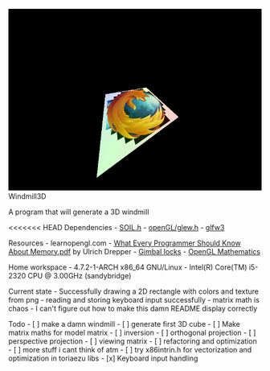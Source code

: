 ![windmill](windmill.png)
Windmill3D

A program that will generate a 3D windmill

<<<<<<< HEAD
Dependencies
    - [SOIL.h](https://www.archlinux.org/packages/community/i686/soil/) 
    - [openGL/glew.h](https://www.archlinux.org/packages/extra/x86_64/glew/)
    - [glfw3](https://www.archlinux.org/packages/community/x86_64/glfw-x11/)

Resources
    - learnopengl.com
    - [What Every Programmer Should Know About Memory.pdf](https://www.google.com/search?q=What+every+programmer+should+know+about+memory) by Ulrich Drepper 
    - [Gimbal locks](https://en.wikipedia.org/wiki/Gimbal_lock)
    - [OpenGL Mathematics](https://github.com/g-truc/glm)

Home workspace
    - 4.7.2-1-ARCH x86_64 GNU/Linux
    - Intel(R) Core(TM) i5-2320 CPU @ 3.00GHz (sandybridge)

Current state
    - Successfully drawing a 2D rectangle with colors and texture from png
    - reading and storing keyboard input successfully
    - matrix math is chaos
    - I can't figure out how to make this damn README display correctly

Todo
    - [ ] make a damn windmill
    - [ ] generate first 3D cube
    - [ ] Make matrix maths for model matrix
        - [ ] inversion
        - [ ] orthogonal projection
        - [ ] perspective projection
        - [ ] viewing matrix
        - [ ] refactoring and optimization 
        - [ ] more stuff i cant think of atm
    - [ ] try x86intrin.h for vectorization and optimization in toriaezu libs
    - [x] Keyboard input handling

